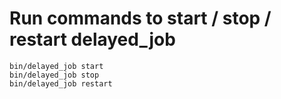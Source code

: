 # Run commands to start / stop / restart delayed_job

```
bin/delayed_job start
bin/delayed_job stop
bin/delayed_job restart
```
